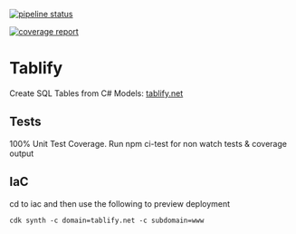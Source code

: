 [![pipeline status](https://gitlab.com/jhart0/tablify/badges/master/pipeline.svg)](https://gitlab.com/jhart0/tablify/-/commits/master)

[![coverage report](https://gitlab.com/jhart0/tablify/badges/master/coverage.svg)](https://gitlab.com/jhart0/tablify/-/commits/master)

# Tablify

Create SQL Tables from C# Models: [tablify.net](https://www.tablify.net)

## Tests

100% Unit Test Coverage. Run npm ci-test for non watch tests & coverage output

## IaC

cd to iac and then use the following to preview deployment

`cdk synth -c domain=tablify.net -c subdomain=www` 